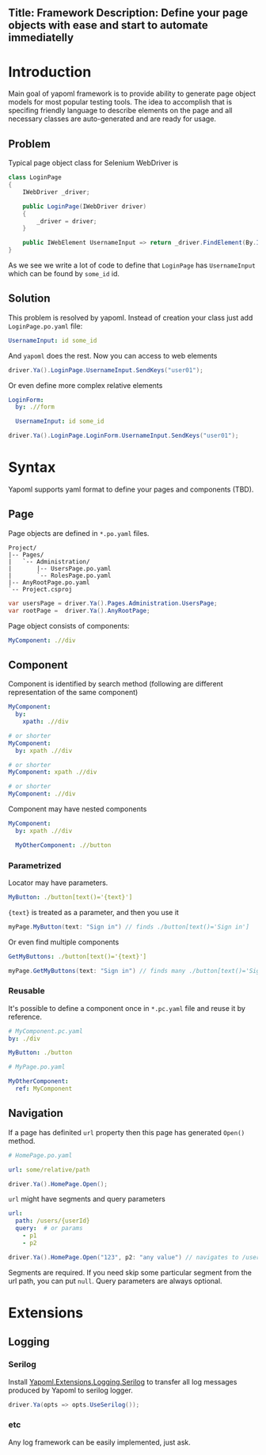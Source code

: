 Title: Framework
Description: Define your page objects with ease and start to automate immediatelly
---

# Introduction

Main goal of yapoml framework is to provide ability to generate page object models for most popular testing tools. The idea to accomplish that is specifing friendly language to describe elements on the page and all necessary classes are auto-generated and are ready for usage.

## Problem
Typical page object class for Selenium WebDriver is
```csharp
class LoginPage
{
    IWebDriver _driver;

    public LoginPage(IWebDriver driver)
    {
        _driver = driver;
    }

    public IWebElement UsernameInput => return _driver.FindElement(By.Id("some_id"));
}
```

As we see we write a lot of code to define that `LoginPage` has `UsernameInput` which can be found by `some_id` id.


## Solution
This problem is resolved by yapoml. Instead of creation your class just add `LoginPage.po.yaml` file:
```yaml
UsernameInput: id some_id
```

And `yapoml` does the rest. Now you can access to web elements
```csharp
driver.Ya().LoginPage.UsernameInput.SendKeys("user01");
```

Or even define more complex relative elements
```yaml
LoginForm:
  by: .//form

  UsernameInput: id some_id
```

```csharp
driver.Ya().LoginPage.LoginForm.UsernameInput.SendKeys("user01");
```


# Syntax

Yapoml supports yaml format to define your pages and components (TBD).

## Page

Page objects are defined in `*.po.yaml` files.

```treeview
Project/
|-- Pages/
|   `-- Administration/
|       |-- UsersPage.po.yaml
|       `-- RolesPage.po.yaml
|-- AnyRootPage.po.yaml
`-- Project.csproj
```

```csharp
var usersPage = driver.Ya().Pages.Administration.UsersPage;
var rootPage =  driver.Ya().AnyRootPage;
```

Page object consists of components:
```yaml
MyComponent: .//div
```

## Component

Component is identified by search method (following are different representation of the same component)
```yaml
MyComponent:
  by:
    xpath: .//div

# or shorter
MyComponent:
  by: xpath .//div

# or shorter
MyComponent: xpath .//div

# or shorter
MyComponent: .//div
```

Component may have nested components
```yaml
MyComponent:
  by: xpath .//div

  MyOtherComponent: .//button
```

### Parametrized
Locator may have parameters.
```yaml
MyButton: ./button[text()='{text}']
```

`{text}` is treated as a parameter, and then you use it
```csharp
myPage.MyButton(text: "Sign in") // finds ./button[text()='Sign in']
```

Or even find multiple components
```yaml
GetMyButtons: ./button[text()='{text}']
```
```csharp
myPage.GetMyButtons(text: "Sign in") // finds many ./button[text()='Sign in']
```

### Reusable
It's possible to define a component once in `*.pc.yaml` file and reuse it by reference.

```yaml
# MyComponent.pc.yaml
by: ./div

MyButton: ./button
```

```yaml
# MyPage.po.yaml

MyOtherComponent:
  ref: MyComponent
```

## Navigation

If a page has definited `url` property then this page has generated `Open()` method.

```yaml
# HomePage.po.yaml

url: some/relative/path
```

```csharp
driver.Ya().HomePage.Open();
```

`url` might have segments and query parameters
```yaml
url:
  path: /users/{userId}
  query:  # or params
    - p1
    - p2
```
```csharp
driver.Ya().HomePage.Open("123", p2: "any value") // navigates to /users/123?p2=any%20value
```

Segments are required. If you need skip some particular segment from the url path, you can put `null`. Query parameters are always optional.

# Extensions

## Logging
### Serilog
Install [Yapoml.Extensions.Logging.Serilog](https://www.nuget.org/packages/Yapoml.Extensions.Logging.Playwright) to transfer all log messages produced by Yapoml to serilog logger.

```csharp
driver.Ya(opts => opts.UseSerilog());
```

### etc
Any log framework can be easily implemented, just ask.

